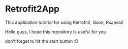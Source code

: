 # Retrofit2App
This application tutorial for using Retrofit2, Gson, RxJava2

Hello guys, I hope this repository is useful for you

don't forget to hit the start button :D
